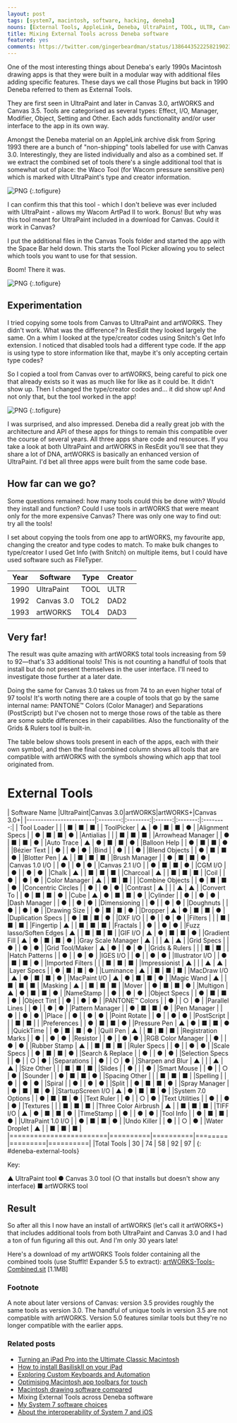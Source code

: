 ```yaml
---
layout: post
tags: [system7, macintosh, software, hacking, deneba]
nouns: [External Tools, AppleLink, Deneba, UltraPaint, TOOL, ULTR, Canvas, TOL2, DAD2, artWORKS, TOL4, DAD3, Wacom, ArtPad II, Tool Picker, ResEdit, Snitch, FileTyper, StuffIt! Expander]
title: Mixing External Tools across Deneba software
featured: yes
comments: https://twitter.com/gingerbeardman/status/1386443522258219023
---
```

One of the most interesting things about Deneba's early 1990s Macintosh drawing apps is that they were built in a modular way with additional files adding specific features. These days we call those Plugins but back in 1990 Deneba referred to them as External Tools.

They are first seen in UltraPaint and later in Canvas 3.0, artWORKS and Canvas 3.5. Tools are categorised as several types: Effect, I/O, Manager, Modifier, Object, Setting and Other. Each adds functionality and/or user interface to the app in its own way.

Amongst the Deneba material on an AppleLink archive disk from Spring 1993 there are a bunch of "non-shipping" tools labelled for use with Canvas 3.0. Interestingly, they are listed individually and also as a combined set. If we extract the combined set of tools there's a single additional tool that is somewhat out of place: the Waco Tool (for Wacom pressure sensitive pen) which is marked with UltraPaint's type and creator information.

![PNG](https://cdn.gingerbeardman.com/images/posts/deneba-external-tools-0.png#pixel "Spot the odd one out")
{:.tofigure}

I can confirm this that this tool - which I don't believe was ever included with UltraPaint - allows my Wacom ArtPad II to work. Bonus! But why was this tool meant for UltraPaint included in a download for Canvas. Could it work in Canvas?

I put the additional files in the Canvas Tools folder and started the app with the Space Bar held down. This starts the Tool Picker allowing you to select which tools you want to use for that session.

Boom! There it was.

![PNG](https://cdn.gingerbeardman.com/images/posts/deneba-external-tools-1.png#pixel "A wild Waco Tool appears in the Tool Picker")
{:.tofigure}

## Experimentation

I tried copying some tools from Canvas to UltraPaint and artWORKS. They didn't work. What was the difference? In ResEdit they looked largely the same. On a whim I looked at the type/creator codes using Snitch's Get Info extension. I noticed that disabled tools had a different type code. If the app is using type to store information like that, maybe it's only accepting certain type codes?

So I copied a tool from Canvas over to artWORKS, being careful to pick one that already exists so it was as much like for like as it could be. It didn't show up. Then I changed the type/creator codes and... it did show up! And not only that, but the tool worked in the app!

![PNG](https://cdn.gingerbeardman.com/images/posts/deneba-external-tools-2.png#pixel "External Tool type/creator codes")
{:.tofigure}

I was surprised, and also impressed. Deneba did a really great job with the architecture and API of these apps for things to remain this compatible over the course of several years. All three apps share code and resources. If you take a look at both UltraPaint and artWORKS in ResEdit you'll see that they share a lot of DNA, artWORKS is basically an enhanced version of UltraPaint. I'd bet all three apps were built from the same code base.

## How far can we go?

Some questions remained: how many tools could this be done with? Would they install and function? Could I use tools in artWORKS that were meant only for the more expensive Canvas? There was only one way to find out: try all the tools!

I set about copying the tools from one app to artWORKS, my favourite app, changing the creator and type codes to match. To make bulk changes to type/creator I used Get Info (with Snitch) on multiple items, but I could have used software such as FileTyper.

| Year | Software   | Type | Creator |
| ---- | ---------- | ---- | ------- |
| 1990 | UltraPaint | TOOL | ULTR    |
| 1992 | Canvas 3.0 | TOL2 | DAD2    |
| 1993 | artWORKS   | TOL4 | DAD3    |

## Very far!

The result was quite amazing with artWORKS total tools increasing from 59 to 92—that's 33 additional tools! This is not counting a handful of tools that install but do not present themselves in the user interface. I'll need to investigate those further at a later date.

Doing the same for Canvas 3.0 takes us from 74 to an even higher total of 97 tools! It's worth noting there are a couple of tools that go by the same internal name: PANTONE™ Colors (Color Manager) and Separations (PostScript) but I've chosen not to merge those rows of the table as there are some subtle differences in their capabilities. Also the functionality of the Grids & Rulers tool is built-in.

The table below shows tools present in each of the apps, each with their own symbol, and then the final combined column shows all tools that are compatible with artWORKS with the symbols showing which app that tool originated from.

# External Tools

<div class="table-wrapper" markdown="block">
| Software Name          |UltraPaint|Canvas 3.0|artWORKS|artWORKS+|Canvas 3.0+|
|------------------------|:--------:|:--------:|:------:|:-------:|:--------:|
|&nbsp;Tool Loader       |          |          | ■      | ■       | ■        |
|&nbsp;ToolPicker        | ▲        | ●        | ■      | ■       | ●        |
|Alignment Specs         |          | ●        | ■      | ■       | ●        |
|Antialias               |          |          | ■      | ■       | ■        |
|Arrowhead Manager       |          | ●        | ■      | ■       | ●        |
|Auto Trace              | ▲        | ●        | ■      | ■       | ●        |
|Balloon Help            |          | ●        | ■      | ■       | ●        |
|Bézier Text             |          | ●        |        | ●       | ●        |
|Bind                    |          | ●        |        |         | ●        |
|Blend Objects           |          | ●        | ■      | ■       | ●        |
|Blotter Pen             | ▲        |          | ■      | ■       | ■        |
|Brush Manager           |          | ●        | ■      | ■       | ●        |
|Canvas 1.0 I/O          |          | ●        |        | ●       | ●        |
|Canvas 2.1 I/O          |          | ●        | ■      | ■       | ●        |
|CGM I/O                 |          | ●        |        | ●       | ●        |
|Chalk                   | ▲        |          | ■      | ■       | ■        |
|Charcoal                | ▲        |          | ■      | ■       | ■        |
|Coil                    |          | ●        |        | ●       | ●        |
|Color Manager           | ▲        |          | ■      | ■       |          |
|Combine Objects         |          | ●        | ■      | ■       | ●        |
|Concentric Circles      |          | ●        |        | ●       | ●        |
|Contrast                | ▲        |          |        | ▲       | ▲        |
|Convert To              |          | ●        | ■      | ■       | ●        |
|Cube                    | ▲        | ●        | ■      | ■       | ●        |
|Cylinder                |          | ●        |        | ●       | ●        |
|Dash Manager            |          | ●        |        | ●       | ●        |
|Dimensioning            |          | ●        |        | ●       | ●        |
|Doughnuts               |          | ●        |        | ●       | ●        |
|Drawing Size            |          | ●        | ■      | ■       | ●        |
|Dropper                 | ▲        | ●        | ■      | ■       | ●        |
|Duplication Specs       |          | ●        | ■      | ■       | ●        |
|DXF I/O                 |          | ●        |        | ●       | ●        |
|Filters                 |          |          | ■      | ■       | ■        |
|Fingertip               | ▲        |          | ■      | ■       | ■        |
|Fractals                |          | ●        |        | ●       | ●        |
|Fuzz lasso/Soften Edges | ▲        |          | ■      | ■       | ■        |
|GIF I/O                 | ▲        | ●        | ■      | ■       | ●        |
|Gradient Fill           | ▲        | ●        | ■      | ■       | ●        |
|Gray Scale Manager      | ▲        |          |        | ▲       | ▲        |
|Grid Specs              |          | ●        |        | ●       | ●        |
|Grid Tool/Maker         | ▲        | ●        |        | ●       | ●        |
|Grids & Rulers          |          |          | ■      | ■       |          |
|Hatch Patterns          |          | ●        |        | ●       | ●        |
|IGES I/O                |          | ●        |        | ●       | ●        |
|Illustrator I/O         |          | ●        | ■      | ■       | ●        |
|Imported Filters        |          |          | ■      | ■       | ■        |
|Impressionist           | ▲        |          |        | ▲       | ▲        |
|Layer Specs             |          | ●        | ■      | ■       | ●        |
|Luminance               | ▲        |          | ■      | ■       | ■        |
|MacDraw I/O             | ▲        | ●        | ■      | ■       | ●        |
|MacPaint I/O            | ▲        | ●        | ■      | ■       | ●        |
|Magic Wand              | ▲        |          | ■      | ■       | ■        |
|Masking                 | ▲        |          | ■      | ■       | ■        |
|Mover                   |          | ●        | ■      | ■       | ●        |
|Multigon                | ▲        | ●        | ■      | ■       | ●        |
|NameStamp               |          | ●        |        | ●       | ●        |
|Object Specs            |          | ●        | ■      | ■       | ●        |
|Object Tint             |          | ●        |        | ●       | ●        |
|PANTONE™ Colors         |          | ●        |        | ○       | ●        |
|Parallel Lines          |          | ●        |        | ●       | ●        |
|Pattern Manager         |          | ●        | ■      | ■       | ●        |
|Pen Manager             |          | ●        |        | ●       | ●        |
|Place                   |          | ●        |        | ●       | ●        |
|Point Rotate            |          | ●        |        | ●       | ●        |
|PostScript              |          |          | ■      | ■       |          |
|Preferences             |          | ●        | ■      | ■       | ●        |
|Pressure Pen            | ▲        | ●        | ■      | ■       | ●        |
|QuickTime               |          | ●        | ■      | ■       | ●        |
|Quill Pen               | ▲        |          | ■      | ■       | ■        |
|Registration Marks      |          | ●        |        | ●       | ●        |
|Resistor                |          | ●        |        | ●       | ●        |
|RGB Color Manager       |          | ●        |        | ●       | ●        |
|Rubber Stamp            | ▲        |          | ■      | ■       | ■        |
|Ruler Specs             |          | ●        |        | ●       | ●        |
|Scale Specs             |          | ●        | ■      | ■       | ●        |
|Search & Replace        |          | ●        |        | ●       | ●        |
|Selection Specs         |          | ●        |        | ○       | ●        |
|Separations             |          | ●        |        | ○       | ●        |
|Sharpen and Blur        | ▲        |          |        | ▲       | ▲        |
|Size Other              |          |          | ■      | ■       | ■        |
|Slides                  |          | ●        |        |         | ●        |
|Smart Mouse             |          | ●        |        | ○       | ●        |
|Sounder                 |          | ●        | ■      | ■       | ●        |
|Spacing Other           |          |          | ■      | ■       | ■        |
|Spelling                |          | ●        |        | ●       | ●        |
|Spiral                  |          | ●        |        | ●       | ●        |
|Split                   |          | ●        | ■      | ■       | ●        |
|Spray Manager           |          | ●        | ■      | ■       | ●        |
|StartupScreen I/O       | ▲        | ●        | ■      | ■       | ●        |
|System 7.0 Options      |          | ●        | ■      | ■       | ●        |
|Text Ruler              |          | ●        |        | ○       | ●        |
|Text Utilities          |          | ●        |        | ●       | ●        |
|Textures                |          |          | ■      | ■       | ■        |
|Three Color Airbrush    | ▲        |          | ■      | ■       | ■        |
|TIFF I/O                | ▲        | ●        | ■      | ■       | ●        |
|TimeStamp               |          | ●        |        | ●       | ●        |
|Tool Info               |          | ●        | ■      | ■       | ●        |
|UltraPaint 1.0 I/O      |          | ●        | ■      | ■       | ●        |
|Undo Killer             |          | ●        |        | ○       | ●        |
|Water Droplet           | ▲        |          | ■      | ■       | ■        |
|========================|==========|==========|========|=========|==========|
|Total Tools             | 30       | 74       | 58     | 92      | 97       |
{: #deneba-external-tools}

Key:

  ▲ UltraPaint tool
  ● Canvas 3.0 tool
  (○ that installs but doesn't show any interface)
  ■ artWORKS tool

## Result

So after all this I now have an install of artWORKS (let's call it artWORKS+) that includes additional tools from both UltraPaint and Canvas 3.0 and I had a ton of fun figuring all this out. And I'm only 30 years late!

Here's a download of my artWORKS Tools folder containing all the combined tools (use StuffIt! Expander 5.5 to extract): [artWORKS-Tools-Combined.sit](/files/artWORKS-Tools-Combined.sit) [1.1MB]

### Footnote

A note about later versions of Canvas: version 3.5 provides roughly the same tools as version 3.0. The handful of unique tools in version 3.5 are not compatible with artWORKS. Version 5.0 features similar tools but they're no longer compatible with the earlier apps.

### Related posts

* [Turning an iPad Pro into the Ultimate Classic Macintosh](/2021/04/17/turning-an-ipad-pro-into-the-ultimate-classic-macintosh)
* [How to install BasiliskII on your iPad](/2021/04/21/building-basiliskii-for-ios/)
* [Exploring Custom Keyboards and Automation](/2021/04/19/automating-interactions-using-apple-events/)
* [Optimising Macintosh app toolbars for touch](/2021/03/28/changing-the-size-of-toolbar-items-using-resedit/)
* [Macintosh drawing software compared](/2021/04/24/macintosh-drawing-software-compared/)
* Mixing External Tools across Deneba software
* [My System 7 software choices](/2021/04/30/my-system-7-software-choices/)
* [About the interoperability of System 7 and iOS](/2021/05/03/interoperability-of-system-7-and-ios/)

</div>
